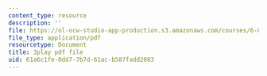 ```yaml
---
content_type: resource
description: ''
file: https://ol-ocw-studio-app-production.s3.amazonaws.com/courses/6-858-computer-systems-security-fall-2014/61a6c1fe0dd77b7d61acb587fadd2083_bA3xCpYLA34.pdf
file_type: application/pdf
resourcetype: Document
title: 3play pdf file
uid: 61a6c1fe-0dd7-7b7d-61ac-b587fadd2083
---
```

